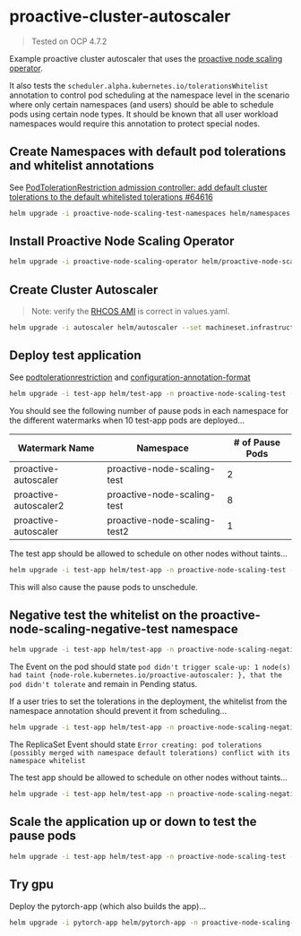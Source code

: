 # proactive-cluster-autoscaler

> Tested on OCP 4.7.2

Example proactive cluster autoscaler that uses the [proactive node scaling operator](https://github.com/redhat-cop/proactive-node-scaling-operator).

It also tests the `scheduler.alpha.kubernetes.io/tolerationsWhitelist` annotation to control pod scheduling at the namespace level in the scenario where only certain namespaces (and users) should be able to schedule pods using certain node types. It should be known that all user workload namespaces would require this annotation to protect special nodes.

## Create Namespaces with default pod tolerations and whitelist annotations

See [PodTolerationRestriction admission controller: add default cluster tolerations to the default whitelisted tolerations #64616](https://github.com/kubernetes/kubernetes/issues/64616)

```sh
helm upgrade -i proactive-node-scaling-test-namespaces helm/namespaces -n proactive-node-scaling-operator --create-namespace
```

## Install Proactive Node Scaling Operator

```sh
helm upgrade -i proactive-node-scaling-operator helm/proactive-node-scaling-operator -n proactive-node-scaling-operator
```

## Create Cluster Autoscaler

> Note: verify the [RHCOS AMI](https://access.redhat.com/documentation/en-us/openshift_container_platform/4.7/html/installing/installing-on-aws#installation-aws-user-infra-rhcos-ami_installing-restricted-networks-aws) is correct in values.yaml.

```sh
helm upgrade -i autoscaler helm/autoscaler --set machineset.infrastructure_id=$(oc get -o jsonpath='{.status.infrastructureName}{"\n"}' infrastructure cluster) -n proactive-node-scaling-test
```

## Deploy test application

See [podtolerationrestriction](https://kubernetes.io/docs/reference/access-authn-authz/admission-controllers/#podtolerationrestriction) and [configuration-annotation-format](https://kubernetes.io/docs/reference/access-authn-authz/admission-controllers/#configuration-annotation-format)

```sh
helm upgrade -i test-app helm/test-app -n proactive-node-scaling-test --set replicaCount=10
```

You should see the following number of pause pods in each namespace for the different watermarks when 10 test-app pods are deployed...

| Watermark Name        | Namespace                    | # of Pause Pods |
| --------------------- | ---------------------------- | --------------- |
| proactive-autoscaler  | proactive-node-scaling-test  | 2               |
| proactive-autoscaler2 | proactive-node-scaling-test  | 8               |
| proactive-autoscaler  | proactive-node-scaling-test2 | 1               |

The test app should be allowed to schedule on other nodes without taints...

```sh
helm upgrade -i test-app helm/test-app -n proactive-node-scaling-test --set replicaCount=1 --set nodeSelector.key="node-role.kubernetes.io/worker"
```

This will also cause the pause pods to unschedule.

## Negative test the whitelist on the proactive-node-scaling-negative-test namespace

```sh
helm upgrade -i test-app helm/test-app -n proactive-node-scaling-negative-test --set replicaCount=1
```

The Event on the pod should state `pod didn't trigger scale-up: 1 node(s) had taint {node-role.kubernetes.io/proactive-autoscaler: }, that the pod didn't tolerate` and remain in Pending status.

If a user tries to set the tolerations in the deployment, the whitelist from the namespace annotation should prevent it from scheduling...

```sh
helm upgrade -i test-app helm/test-app -n proactive-node-scaling-negative-test --set replicaCount=1 -f helm/test-app/values-negative-test.yaml
```

The ReplicaSet Event should state `Error creating: pod tolerations (possibly merged with namespace default tolerations) conflict with its namespace whitelist`

The test app should be allowed to schedule on other nodes without taints...

```sh
helm upgrade -i test-app helm/test-app -n proactive-node-scaling-negative-test --set replicaCount=1 --set nodeSelector=''
```

## Scale the application up or down to test the pause pods

```sh
helm upgrade -i test-app helm/test-app -n proactive-node-scaling-test --set replicaCount=1
```

## Try gpu

Deploy the pytorch-app (which also builds the app)...

```sh
helm upgrade -i pytorch-app helm/pytorch-app -n proactive-node-scaling-test2 --set image.repository=image-registry.openshift-image-registry.svc:5000/proactive-node-scaling-test2/pytorch-app --set replicaCount=0
```
